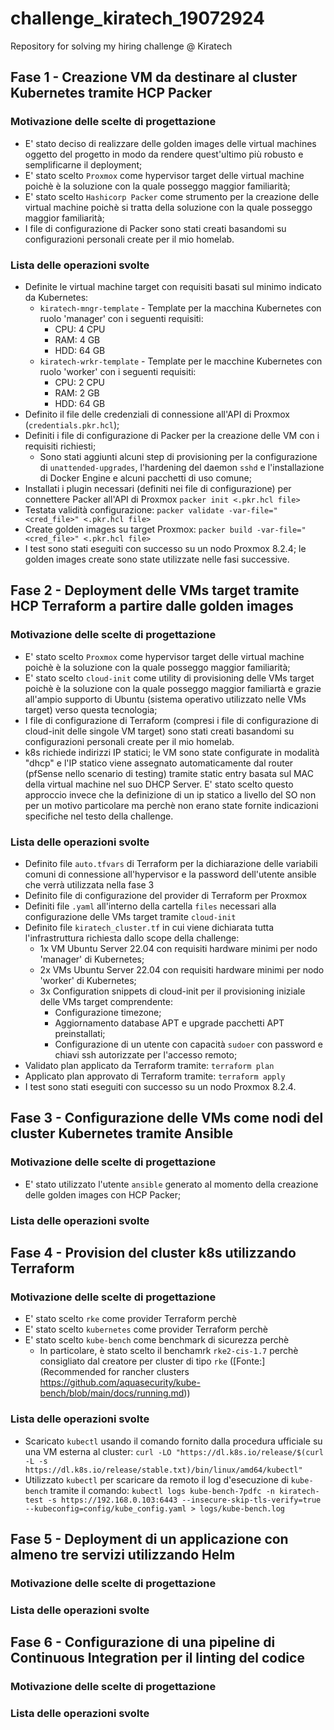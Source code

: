 # challenge_kiratech_19072924
Repository for solving my hiring challenge @ Kiratech

## Fase 1 - Creazione VM da destinare al cluster Kubernetes tramite HCP Packer

### Motivazione delle scelte di progettazione

- E' stato deciso di realizzare delle golden images delle virtual machines oggetto del progetto in modo da rendere quest'ultimo più robusto e semplificarne il deployment;
- E' stato scelto `Proxmox` come hypervisor target delle virtual machine poichè è la soluzione con la quale posseggo maggior familiarità;
- E' stato scelto `Hashicorp Packer` come strumento per la creazione delle virtual machine poichè si tratta della soluzione con la quale posseggo maggior familiarità;
- I file di configurazione di Packer sono stati creati basandomi su configurazioni personali create per il mio homelab.

### Lista delle operazioni svolte

- Definite le virtual machine target con requisiti basati sul minimo indicato da Kubernetes:
    - `kiratech-mngr-template` - Template per la macchina Kubernetes con ruolo 'manager' con i seguenti requisiti:
        - CPU: 4 CPU
        - RAM: 4 GB
        - HDD: 64 GB
    - `kiratech-wrkr-template` - Template per le macchine Kubernetes con ruolo 'worker' con i seguenti requisiti:
        - CPU: 2 CPU
        - RAM: 2 GB
        - HDD: 64 GB
- Definito il file delle credenziali di connessione all'API di Proxmox (`credentials.pkr.hcl`);
- Definiti i file di configurazione di Packer per la creazione delle VM con i requisiti richiesti;
    - Sono stati aggiunti alcuni step di provisioning per la configurazione di `unattended-upgrades`, l'hardening del daemon `sshd` e l'installazione di Docker Engine e alcuni pacchetti di uso comune;
- Installati i plugin necessari (definiti nei file di configurazione) per connettere Packer all'API di Proxmox
    `packer init <.pkr.hcl file>`
- Testata validità configurazione:
    `packer validate -var-file="<cred_file>" <.pkr.hcl file>`
- Create golden images su target Proxmox:
    `packer build -var-file="<cred_file>" <.pkr.hcl file>`
- I test sono stati eseguiti con successo su un nodo Proxmox 8.2.4; le golden images create sono state utilizzate nelle fasi successive.

## Fase 2 - Deployment delle VMs target tramite HCP Terraform a partire dalle golden images

### Motivazione delle scelte di progettazione

- E' stato scelto `Proxmox` come hypervisor target delle virtual machine poichè è la soluzione con la quale posseggo maggior familiarità;
- E' stato scelto `cloud-init` come utility di provisioning delle VMs target poichè è la soluzione con la quale posseggo maggior familiartà e grazie all'ampio supporto di Ubuntu (sistema operativo utilizzato nelle VMs target) verso questa tecnologia;
- I file di configurazione di Terraform (compresi i file di configurazione di cloud-init delle singole VM target) sono stati creati basandomi su configurazioni personali create per il mio homelab.
- k8s richiede indirizzi IP statici; le VM sono state configurate in modalità "dhcp" e l'IP statico viene assegnato automaticamente dal router (pfSense nello scenario di testing) tramite static entry basata sul MAC della virtual machine nel suo DHCP Server. E' stato scelto questo approccio invece che la definizione di un ip statico a livello del SO non per un motivo particolare ma perchè non erano state fornite indicazioni specifiche nel testo della challenge.

### Lista delle operazioni svolte

- Definito file `auto.tfvars` di Terraform per la dichiarazione delle variabili comuni di connessione all'hypervisor e la password dell'utente ansible che verrà utilizzata nella fase 3
- Definito file di configurazione del provider di Terraform per Proxmox
- Definiti file `.yaml` all'interno della cartella `files` necessari alla configurazione delle VMs target tramite `cloud-init`
- Definito file `kiratech_cluster.tf` in cui viene dichiarata tutta l'infrastruttura richiesta dallo scope della challenge:
    - 1x VM Ubuntu Server 22.04 con requisiti hardware minimi per nodo 'manager' di Kubernetes;
    - 2x VMs Ubuntu Server 22.04 con requisiti hardware minimi per nodo 'worker' di Kubernetes;
    - 3x Configuration snippets di cloud-init per il provisioning iniziale delle VMs target comprendente:
        - Configurazione timezone;
        - Aggiornamento database APT e upgrade pacchetti APT preinstallati;
        - Configurazione di un utente con capacità `sudoer` con password e chiavi ssh autorizzate per l'accesso remoto;
- Validato plan applicato da Terraform tramite: 
    `terraform plan`
- Applicato plan approvato di Terraform tramite:
    `terraform apply`
- I test sono stati eseguiti con successo su un nodo Proxmox 8.2.4.

## Fase 3 - Configurazione delle VMs come nodi del cluster Kubernetes tramite Ansible

### Motivazione delle scelte di progettazione

- E' stato utilizzato l'utente `ansible` generato al momento della creazione delle golden images con HCP Packer;

### Lista delle operazioni svolte

## Fase 4 - Provision del cluster k8s utilizzando Terraform

### Motivazione delle scelte di progettazione

- E' stato scelto `rke` come provider Terraform perchè
- E' stato scelto `kubernetes` come provider Terraform perchè
- E' stato scelto `kube-bench` come benchmark di sicurezza perchè
    - In particolare, è stato scelto il benchamrk `rke2-cis-1.7` perchè consigliato dal creatore per cluster di tipo `rke` ([Fonte:](Recommended for rancher clusters https://github.com/aquasecurity/kube-bench/blob/main/docs/running.md))

### Lista delle operazioni svolte

- Scaricato `kubectl` usando il comando fornito dalla procedura ufficiale su una VM esterna al cluster:
    `curl -LO "https://dl.k8s.io/release/$(curl -L -s https://dl.k8s.io/release/stable.txt)/bin/linux/amd64/kubectl"` 
- Utilizzato `kubectl` per scaricare da remoto il log d'esecuzione di `kube-bench` tramite il comando:
    `kubectl logs kube-bench-7pdfc -n kiratech-test -s https://192.168.0.103:6443 --insecure-skip-tls-verify=true --kubeconfig=config/kube_config.yaml > logs/kube-bench.log`

## Fase 5 - Deployment di un applicazione con almeno tre servizi utilizzando Helm

### Motivazione delle scelte di progettazione

### Lista delle operazioni svolte

## Fase 6 - Configurazione di una pipeline di Continuous Integration per il linting del codice

### Motivazione delle scelte di progettazione

### Lista delle operazioni svolte

